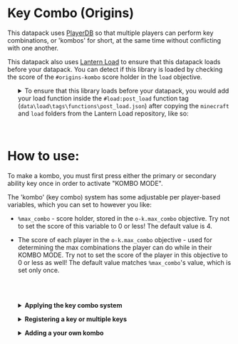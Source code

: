 # Key Combo (Origins)
This datapack uses [PlayerDB](https://github.com/rx-modules/PlayerDB) so that multiple players can perform key combinations, or 'kombos' for short, at the same time without conflicting with one another.
<br>

This datapack also uses [Lantern Load](https://github.com/LanternMC/Load) to ensure that this datapack loads before your datapack. You can detect if this library is loaded by checking the score of the `#origins-kombo` score holder in the `load` objective. 
<br>



<ol>
<details>
<summary>To ensure that this library loads before your datapack, you would add your load function inside the <code>#load:post_load</code> function tag (<code>data\load\tags\functions\post_load.json</code>) after copying the <code>minecraft</code> and <code>load</code> folders from the Lantern Load repository, like so:</summary>

```json
{
    "values": [
        "{namespace}:path/to/function"
    ]
}
```

* `{namespace}` being the namespace you're using. <br> 
(e.g: `data\stuff` --> `stuff:*`)

* `path/to/function` being your load function <br> 
(e.g: `data\stuff\functions\load.mcfunction` --> `stuff:load`)

You can see [in the example branch](https://github.com/eggohito/origins-kombo/tree/example/data) on how would one do it.

</details>
</ol>
<br>

# How to use:
To make a kombo, you must first press either the primary or secondary ability key once in order to activate "KOMBO MODE".

The 'kombo' (key combo) system has some adjustable per player-based variables, which you can set to however you like:
<br>

* `%max_combo` - score holder, stored in the `o-k.max_combo` objective. Try not to set the score of this variable to 0 or less! The default value is 4.

* The score of each player in the `o-k.max_combo` objective - used for determining the max combinations the player can do while in their KOMBO MODE. Try not to set the score of the player in this objective to 0 or less as well! The default value matches `%max_combo`'s value, which is set only once.
<br>
<br>

<ol>
<details>
<summary><b>Applying the key combo system</b></summary>
We would first need to add the <code>origins-kombo:internal</code> power into the <code>"powers"</code> list of an origin for the whole key combo system to work. This power is used for checking if the player has reached its max combo, reached its cast timeout limit, etc.
<br>
<br>

<ol>
<details>
<summary>Here's an example origin; and this is how its <code>"powers"</code> list would look like in order to use the key combo system:</summary>

```json
{
    "powers": [
        "origins-kombo:internal"
    ],
    "icon": {
        "item": "minecraft:bedrock"
    },
    "unchoosable": true,
    "order": 0,
    "impact": 0,
    "name": "EXAMPLE",
    "description": " "
}
```

</details>
</ol>
<br>

</details>
</ol>

<ol>
<details>
<summary><b>Registering a key or multiple keys</b></summary>
In order to perform a kombo, you must first register at least two keys into the origin.
<br>
<br>

Registering a key should be as simple as adding a power to your origin. These pre-made powers are used for appending a string in the storage entry of the player added by PlayerDB, which is then used for checking for a certain key combination pattern.
<br>


<ol>
<details>
<summary>In the example origin, we'll be registering multiple keys: the primary, and the secondary ability keys. This is how the <code>"powers"</code> list of the origin would look like:</summary>

```json
{
    "powers": [
        "origins-kombo:internal",

        "origins-kombo:key/origins/primary_active",
        "origins-kombo:key/origins/secondary_active"
    ],
    "icon": {
        "item": "minecraft:bedrock"
    },
    "unchoosable": true,
    "order": 0,
    "impact": 0,
    "name": "EXAMPLE",
    "description": " "
}
```

</details>
</ol>
<br>


</details>
</ol>

<ol>
<details>
<summary><b>Adding a your own kombo</b></summary>
To add a kombo, we must first get the input data of the player in their storage entry added by PlayerDB. 
<br>
<br>

We can do so by running the <code>rx.playerdb:api/get_self</code> function. Afterwards, we would check for the pattern by setting the <code>playerdb.player.data.origins-kombo.check</code> NBT path in the `rx:io` storage as the set pattern we wish to use. 
<br>

Using the <code>origins:if_else</code> meta action, we can run different entity actions depending on the result. We'll then use the <code>origins:command</code> entity condition type to modify the said target NBT path in the said storage, which would store the result of the ran command which we can then use to compare it to a number. 
<br>

We'll be comparing the stored result to 0 to check if the command is run successfully or not. If the command is ran successfully, we'll run the <code>origins-kombo:internal/cast_fail</code> function to indicate that the casting for the kombo has failed. If the command is ran unsuccessfully, we'll run the <code>origins-kombo:internal/cast_success</code> function to indicate that the casting for the kombo has succeed, you can also run any kind of entity action you wish just after running the said function as long as its inside the `"actions"` list of the `origins:and` meta action inside the `"if_action"` object, like `origins:trigger_cooldown` for example.
<br>

The reason why we're doing it the opposite way is due to how setting an already existing value works. If the NBT already has the same value, the command will not run, therefore, getting the result of 0. If the NBT has a different value, the command will then run, therefore, getting the result of 1. 
<br>
<br>

<ol>
<details>
<summary>Here's an example kombo that will run a <code>/tellraw</code> command if one would press the primary ability button 4 times:
</summary>

```json
{
    "type": "origins:action_over_time",
    "interval": 1,
    "rising_action": {
        "type": "origins:and",
        "actions": [
            {
                "type": "origins:execute_command",
                "command": "function rx.playerdb:api/get_self"
            },
            {
                "type": "origins:if_else",
                "condition": {
                    "type": "origins:command",
                    "command": "data modify storage rx:io playerdb.player.data.origins-kombo.check set value [\"key.origins.primary_active\", \"key.origins.primary_active\", \"key.origins.primary_active\", \"key.origins.primary_active\"]",
                    "comparison": "==",
                    "compare_to": 0
                },
                "if_action": {
                    "type": "origins:and",
                    "actions": [
                        {
                            "type": "origins:execute_command",
                            "command": "function origins-kombo:internal/cast_success"
                        },
                        {
                            "type": "origins:execute_command",
                            "command": "tellraw @a {\"translate\": \"%s casted \\\"Simple Kombo\\\"!\", \"color\": \"yellow\", \"with\": [{\"selector\": \"@s\", \"color\": \"green\"}]}"
                        }
                    ]
                },
                "else_action": {
                    "type": "origins:execute_command",
                    "command": "function origins-kombo:internal/cast_fail"
                }
            }
        ]
    },
    "condition": {
        "type": "origins:command",
        "command": "scoreboard players get @s o-k.max_combo.r",
        "comparison": "==",
        "compare_to": 1
    }
}
```

</details>
</ol>
<br>

<ol>
<details>
<summary>We would then reference the example kombo in the example origin's <code>"powers"</code> list, like so:</summary>

```json
{
    "powers": [
        "origins-kombo:internal",

        "origins-kombo:key/origins/primary_active",
        "origins-kombo:key/origins/secondary_active",
        
        "origins-kombo-example:kombos/simple"
    ],
    "icon": {
        "item": "minecraft:bedrock"
    },
    "unchoosable": true,
    "order": 0,
    "impact": 0,
    "name": "EXAMPLE",
    "description": " "
}
```

</details>
</ol>
<br>

You can visit [the example branch](https://github.com/eggohito/origins-kombo/tree/example/data/origins-kombo-example/powers/kombos) to see all the example kombos to use as a guide for creating your own kombo. 

</details>
</ol>
